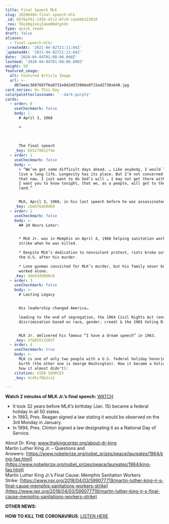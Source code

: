 ```yaml
---
title: Final Speech MLK
slug: 20200404-final-speech-mlk
_id: 6b76af61-245b-4fc2-bfc9-ceed4b323010
_rev: TDo1Nq1xkiZakmRW4tgnVn
type: quick_reads
draft: false
aliases:
  - final-speech-mlk/
_createdAt: '2021-04-02T21:11:04Z'
_updatedAt: '2021-04-02T21:11:04Z'
date: '2020-04-04T01:08:00.000Z'
lastmod: '2020-04-04T01:08:00.000Z'
weight: 50
featured_image:
  alt: Featured Article Image
  url: >-
    d67aeec3697697f6e0731e0d2dd72066e0f15ad2738x648.jpg
card_series: On This Day
colorpaletteclassname: '--dark-purple'
cards:
  - order: 0
    useCheckmark: false
    body: |-
      # April 3, 1968

      >   
        
        
        
      The final speech
    _key: b55278812f4a
  - order: 1
    useCheckmark: false
    body: >-
      > “We’ve got some difficult days ahead. … Like anybody, I would like to
      live a long life. Longevity has its place. But I’m not concerned about
      that now. I just want to do God’s will … I may not get there with you. But
      I want you to know tonight, that we, as a people, will get to the promised
      land.”


      MLK, April 3, 1968, in his last speech before he was assassinated.
    _key: cbe676ab0db9
  - order: 2
    useCheckmark: false
    body: >-
      ## 24 Hours Later:


      * MLK Jr. was in Memphis on April 4, 1968 helping sanitation workers on
      strike when he was killed.

      * Despite MLK’s dedication to nonviolent protest, riots broke out across
      the U.S. after his murder.

      * Lone gunman convicted for MLK’s murder, but his family never believed he
      worked alone.
    _key: 4de53dd8d8c6
  - order: 3
    useCheckmark: false
    body: >-
      # Lasting Legacy


      His leadership changed America…  

      leading to the end of segregation, the 1964 Civil Rights Act (ending
      discrimination based on race, gender, creed) & the 1965 Voting Rights Act.


      MLK Jr. delivered his famous “I have a dream speech” in 1963.
    _key: 3fb05511505f
  - order: 4
    useCheckmark: true
    body: >-
      MLK is one of only two people with a U.S. federal holiday honoring their
      birth (the other one is George Washington). How it became a holiday (and
      how it almost didn't):
    citation: VIEW SOURCES
    _key: 4c45cf0b2ca1

---
```

**Watch 2 minutes of MLK Jr.’s final speech:** [WATCH](https://www.smithsonianmag.com/videos/category/history/mlks-last-speech/)

* It took 32 years before MLK’s birthday (Jan. 15) became a federal holiday in all 50 states.
* In 1983, Pres. Reagan signed a law stating it would be observed on the 3rd Monday in January.
* In 1994, Pres. Clinton signed a law designating it as a National Day of Service.

About Dr. King: www.thekingcenter.org/about-dr-king  
Martin Luther King Jr. – Questions and Answers: [https://www.nobelprize.org/nobel_prizes/peace/laureates/1964/king-faq.html](https://www.nobelprize.org/nobel_prizes/peace/laureates/1964/king-faq.html)  
Martin Luther King Jr.’s Final Cause: Memphis Sanitation Workers Strike: [https://www.npr.org/2018/04/03/599077719/martin-luther-king-jr-s-final-cause-memphis-sanitations-workers-strike](https://www.npr.org/2018/04/03/599077719/martin-luther-king-jr-s-final-cause-memphis-sanitations-workers-strike)

**OTHER NEWS:**

**HOW TO KILL THE CORONAVIRUS**: [LISTEN HERE](https://smarthernews.com/article/how-to-kill-the-new-coronavirus/)